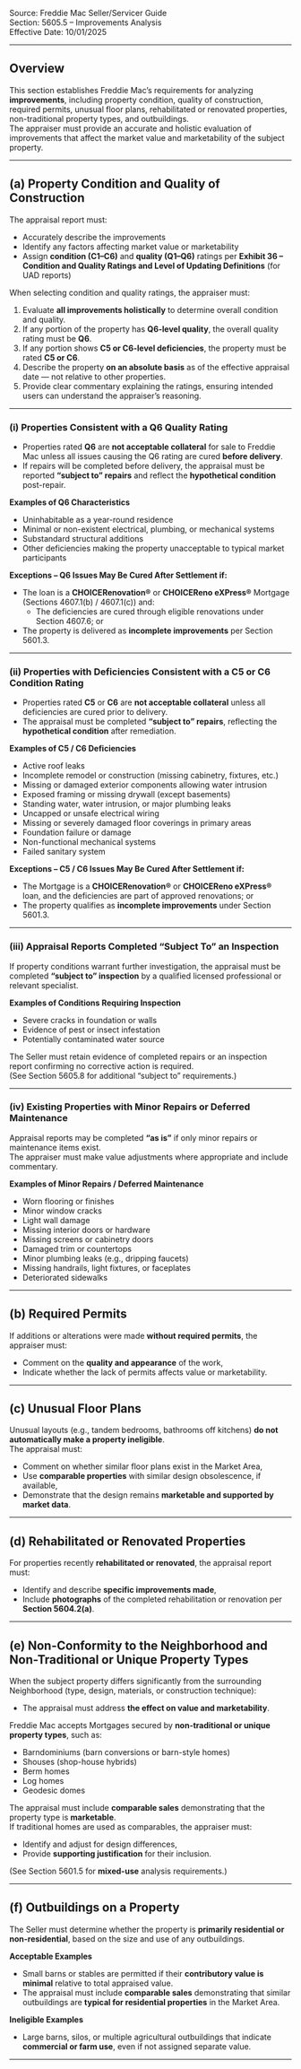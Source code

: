 Source: Freddie Mac Seller/Servicer Guide  
Section: 5605.5 – Improvements Analysis  
Effective Date: 10/01/2025  

---

## Overview
This section establishes Freddie Mac’s requirements for analyzing **improvements**, including property condition, quality of construction, required permits, unusual floor plans, rehabilitated or renovated properties, non-traditional property types, and outbuildings.  
The appraiser must provide an accurate and holistic evaluation of improvements that affect the market value and marketability of the subject property.

---

## (a) Property Condition and Quality of Construction
The appraisal report must:
- Accurately describe the improvements  
- Identify any factors affecting market value or marketability  
- Assign **condition (C1–C6)** and **quality (Q1–Q6)** ratings per **Exhibit 36 – Condition and Quality Ratings and Level of Updating Definitions** (for UAD reports)

When selecting condition and quality ratings, the appraiser must:
1. Evaluate **all improvements holistically** to determine overall condition and quality.  
2. If any portion of the property has **Q6-level quality**, the overall quality rating must be **Q6**.  
3. If any portion shows **C5 or C6-level deficiencies**, the property must be rated **C5 or C6**.  
4. Describe the property **on an absolute basis** as of the effective appraisal date — not relative to other properties.  
5. Provide clear commentary explaining the ratings, ensuring intended users can understand the appraiser’s reasoning.

---

### (i) Properties Consistent with a Q6 Quality Rating
- Properties rated **Q6** are **not acceptable collateral** for sale to Freddie Mac unless all issues causing the Q6 rating are cured **before delivery**.  
- If repairs will be completed before delivery, the appraisal must be reported **“subject to” repairs** and reflect the **hypothetical condition** post-repair.

**Examples of Q6 Characteristics**
- Uninhabitable as a year-round residence  
- Minimal or non-existent electrical, plumbing, or mechanical systems  
- Substandard structural additions  
- Other deficiencies making the property unacceptable to typical market participants  

**Exceptions – Q6 Issues May Be Cured After Settlement if:**
- The loan is a **CHOICERenovation®** or **CHOICEReno eXPress®** Mortgage (Sections 4607.1(b) / 4607.1(c)) and:
  - The deficiencies are cured through eligible renovations under Section 4607.6; or  
- The property is delivered as **incomplete improvements** per Section 5601.3.

---

### (ii) Properties with Deficiencies Consistent with a C5 or C6 Condition Rating
- Properties rated **C5** or **C6** are **not acceptable collateral** unless all deficiencies are cured prior to delivery.  
- The appraisal must be completed **“subject to” repairs**, reflecting the **hypothetical condition** after remediation.

**Examples of C5 / C6 Deficiencies**
- Active roof leaks  
- Incomplete remodel or construction (missing cabinetry, fixtures, etc.)  
- Missing or damaged exterior components allowing water intrusion  
- Exposed framing or missing drywall (except basements)  
- Standing water, water intrusion, or major plumbing leaks  
- Uncapped or unsafe electrical wiring  
- Missing or severely damaged floor coverings in primary areas  
- Foundation failure or damage  
- Non-functional mechanical systems  
- Failed sanitary system  

**Exceptions – C5 / C6 Issues May Be Cured After Settlement if:**
- The Mortgage is a **CHOICERenovation®** or **CHOICEReno eXPress®** loan, and the deficiencies are part of approved renovations; or  
- The property qualifies as **incomplete improvements** under Section 5601.3.

---

### (iii) Appraisal Reports Completed “Subject To” an Inspection
If property conditions warrant further investigation, the appraisal must be completed **“subject to” inspection** by a qualified licensed professional or relevant specialist.

**Examples of Conditions Requiring Inspection**
- Severe cracks in foundation or walls  
- Evidence of pest or insect infestation  
- Potentially contaminated water source  

The Seller must retain evidence of completed repairs or an inspection report confirming no corrective action is required.  
(See Section 5605.8 for additional “subject to” requirements.)

---

### (iv) Existing Properties with Minor Repairs or Deferred Maintenance
Appraisal reports may be completed **“as is”** if only minor repairs or maintenance items exist.  
The appraiser must make value adjustments where appropriate and include commentary.

**Examples of Minor Repairs / Deferred Maintenance**
- Worn flooring or finishes  
- Minor window cracks  
- Light wall damage  
- Missing interior doors or hardware  
- Missing screens or cabinetry doors  
- Damaged trim or countertops  
- Minor plumbing leaks (e.g., dripping faucets)  
- Missing handrails, light fixtures, or faceplates  
- Deteriorated sidewalks  

---

## (b) Required Permits
If additions or alterations were made **without required permits**, the appraiser must:
- Comment on the **quality and appearance** of the work,  
- Indicate whether the lack of permits affects value or marketability.

---

## (c) Unusual Floor Plans
Unusual layouts (e.g., tandem bedrooms, bathrooms off kitchens) **do not automatically make a property ineligible**.  
The appraisal must:
- Comment on whether similar floor plans exist in the Market Area,  
- Use **comparable properties** with similar design obsolescence, if available,  
- Demonstrate that the design remains **marketable and supported by market data**.

---

## (d) Rehabilitated or Renovated Properties
For properties recently **rehabilitated or renovated**, the appraisal report must:
- Identify and describe **specific improvements made**,  
- Include **photographs** of the completed rehabilitation or renovation per **Section 5604.2(a)**.

---

## (e) Non-Conformity to the Neighborhood and Non-Traditional or Unique Property Types
When the subject property differs significantly from the surrounding Neighborhood (type, design, materials, or construction technique):
- The appraisal must address **the effect on value and marketability**.

Freddie Mac accepts Mortgages secured by **non-traditional or unique property types**, such as:
- Barndominiums (barn conversions or barn-style homes)  
- Shouses (shop-house hybrids)  
- Berm homes  
- Log homes  
- Geodesic domes  

The appraisal must include **comparable sales** demonstrating that the property type is **marketable**.  
If traditional homes are used as comparables, the appraiser must:
- Identify and adjust for design differences,  
- Provide **supporting justification** for their inclusion.  

(See Section 5601.5 for **mixed-use** analysis requirements.)

---

## (f) Outbuildings on a Property
The Seller must determine whether the property is **primarily residential or non-residential**, based on the size and use of any outbuildings.

**Acceptable Examples**
- Small barns or stables are permitted if their **contributory value is minimal** relative to total appraised value.  
- The appraisal must include **comparable sales** demonstrating that similar outbuildings are **typical for residential properties** in the Market Area.

**Ineligible Examples**
- Large barns, silos, or multiple agricultural outbuildings that indicate **commercial or farm use**, even if not assigned separate value.

---
